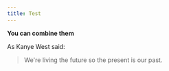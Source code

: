```yaml
---
title: Test
---
```


<Hello World>



__You **can** combine them__

As Kanye West said:
> We're living the future so
> the present is our past.

